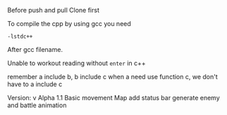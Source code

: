 Before push and pull 
Clone first

To compile the cpp by using gcc you need
```
-lstdc++
```
After gcc filename.

Unable to workout reading without `enter` in c++

remember a include b, b include c
when a need use function c,
we don't have to a include c 

Version:
v Alpha 1.1
Basic movement
Map
add status bar
generate enemy and battle animation